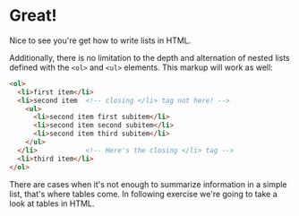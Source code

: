 # Great!

Nice to see you're get how to write lists in HTML.

Additionally, there is no limitation to the depth and alternation of nested lists defined with the `<ol>` and `<ul>` elements. This markup will work as well:

```html
<ol>
  <li>first item</li>
  <li>second item  <!-- closing </li> tag not here! -->
    <ul>
      <li>second item first subitem</li>
      <li>second item second subitem</li>
      <li>second item third subitem</li>
    </ul>
  </li>            <!-- Here's the closing </li> tag -->
  <li>third item</li>
</ol>
```

There are cases when it's not enough to summarize information in a simple list, that's where tables come. In following exercise we're going to take a look at tables in HTML.
